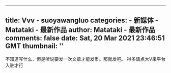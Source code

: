 
---
title: Vvv - suoyawangluo
categories: 
    - 新媒体
    - Matataki - 最新作品
author: Matataki - 最新作品
comments: false
date: Sat, 20 Mar 2021 23:46:51 GMT
thumbnail: ''
---

<div>   
不知道写什么，但是听说要发一次文章才能发币。那就发吧。
得多请点大V来平台入驻才行  
</div>
            
